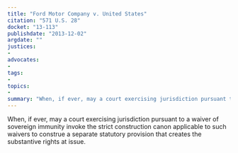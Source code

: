 ```yaml
---
title: "Ford Motor Company v. United States"
citation: "571 U.S. 28"
docket: "13-113"
publishdate: "2013-12-02"
argdate: ""
justices:
- 
advocates:
- 
tags:
- 
topics:
- 
summary: "When, if ever, may a court exercising jurisdiction pursuant to a waiver of sovereign immunity invoke the strict construction canon applicable to such waivers to construe a separate statutory provision that creates the substantive rights at issue."
---
```

When, if ever, may a court exercising jurisdiction pursuant to a waiver of sovereign immunity invoke the strict construction canon applicable to such waivers to construe a separate statutory provision that creates the substantive rights at issue.

